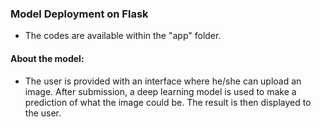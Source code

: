 
### Model Deployment on Flask
* The codes are available within the "app" folder.
#### About the model:
* The user is provided with an interface where he/she can upload an image.
After submission, a deep learning model is used to make a prediction of what the image could be.
The result is then displayed to the user.
